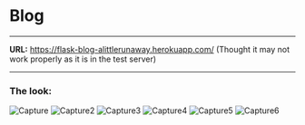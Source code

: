 # Blog
---
**URL:** https://flask-blog-alittlerunaway.herokuapp.com/
(Thought it may not work properly as it is in the test server)

---
### The look:
![Capture](https://user-images.githubusercontent.com/66780462/116911573-b391c200-ac4f-11eb-8f1e-0c455eeb1d73.PNG)
![Capture2](https://user-images.githubusercontent.com/66780462/116911608-bdb3c080-ac4f-11eb-95f1-90433c791e15.PNG)
![Capture3](https://user-images.githubusercontent.com/66780462/116911619-c0aeb100-ac4f-11eb-90f1-f9fab69a7902.PNG)
![Capture4](https://user-images.githubusercontent.com/66780462/116911621-c1dfde00-ac4f-11eb-8055-2101cf93c3c3.PNG)
![Capture5](https://user-images.githubusercontent.com/66780462/116911622-c2787480-ac4f-11eb-8de5-9e69e0823f3a.PNG)
![Capture6](https://user-images.githubusercontent.com/66780462/116911628-c3a9a180-ac4f-11eb-87b2-9376a1cf7ec1.PNG)